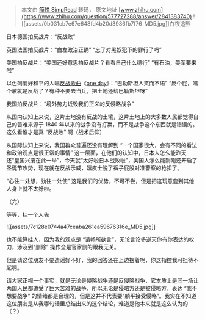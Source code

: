 > 本文由 [简悦 SimpRead](http://ksria.com/simpread/) 转码， 原文地址 [www.zhihu.com](https://www.zhihu.com/question/577727288/answer/2841383740) ![[assets/0b031cb7e67e648fd4b20d3986fb7f76_MD5.jpg]]白夜追熊

日本德国拍反战片：“反战败”

英国法国拍反战片：“白左政治正确” “忘了对黑奴犯下的罪行了吗”

美国拍反战片：“美国还好意思拍反战片？看看自己什么德行” “有石油，美军要来啦”

以色列爱好和平的人唱[反战歌曲](https://www.zhihu.com/search?q=%E5%8F%8D%E6%88%98%E6%AD%8C%E6%9B%B2&search_source=Entity&hybrid_search_source=Entity&hybrid_search_extra=%7B%22sourceType%22%3A%22answer%22%2C%22sourceId%22%3A2841383740%7D)《[one day](https://www.zhihu.com/search?q=one%20day&search_source=Entity&hybrid_search_source=Entity&hybrid_search_extra=%7B%22sourceType%22%3A%22answer%22%2C%22sourceId%22%3A2841383740%7D)》：“巴勒斯坦人笑而不语” “反个屁，唱个歌就是反战了？有种不要去当兵，把土地还给巴勒斯坦呀”

我国拍反战片：“境外势力诋毁我们正义的反侵略战争”

从国内认知上来说，这片土地没有反战的土壤，这片土地上的大多数人民都觉得自己的苦难来源于 1840 年以来的战争没有打赢，而不是战争这个东西就是错误的。这么看谁才是真 “反战败” 啊（战术后仰）

从国际认知上来说，我国群众普遍还没有理解到 “一个国家很大，会有不同的看法和政治观点是很正常的事情” 这一层面，在他们的认知中，日本人怎么能昨天还“皇国兴废在此一举”，今天就“太好啦日本战败啦”，美国人怎么能刚刚还开启了圣诞节攻势，现在就在反战示威，嬉皮士脱了裤子屁股对准警察的枪扣了。

“心往一处想，劲往一处使” 这是我们的优势，不可不尝，但是把这玩意套到其他人身上就不太好啦。

（完）

等等，挂一个人先

![[assets/7c128e0744a47ceaba261ea59676316e_MD5.jpg]]

也不能算挂人，因为我的观点是 “请畅所欲言”，无论言论多逆天你有你表达的权力，涉及到“删除” 操作全是官家删的跟我无关。

但是请这位朋友不要造谣好不好，我的回答还在上边摆着呢，你这指控我可担待不起啊。

请大家正视一个事实，就是无论是侵略战争还是反侵略战争，它本质上是同一场让两国人民都遭受了巨大苦难的战争，所以无论是侵略方还是被侵略方，表达 “我不想要战争” 的情绪都是合理的，但是这并不代表要“躺平接受侵略”。我实在不知道这位朋友是从我哪句话里总结出来的这个结论，难道是他本来就是这么认为的（？）